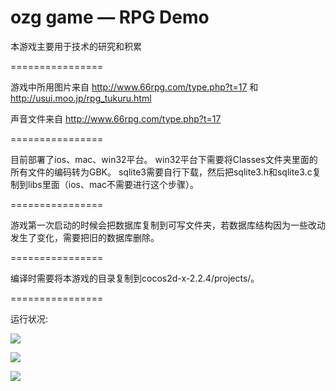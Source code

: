 ozg game — RPG Demo
================

本游戏主要用于技术的研究和积累


================

游戏中所用图片来自 http://www.66rpg.com/type.php?t=17 和 http://usui.moo.jp/rpg_tukuru.html

声音文件来自 http://www.66rpg.com/type.php?t=17


================

目前部署了ios、mac、win32平台。
win32平台下需要将Classes文件夹里面的所有文件的编码转为GBK。
sqlite3需要自行下载，然后把sqlite3.h和sqlite3.c复制到libs里面（ios、mac不需要进行这个步骤）。

================

游戏第一次启动的时候会把数据库复制到可写文件夹，若数据库结构因为一些改动发生了变化，需要把旧的数据库删除。


================

编译时需要将本游戏的目录复制到cocos2d-x-2.2.4/projects/。


================

运行状况:

![](https://raw.github.com/ouzhigang/OzgGameRPG/master/screenshot1.png)

![](https://raw.github.com/ouzhigang/OzgGameRPG/master/screenshot2.png)

![](https://raw.github.com/ouzhigang/OzgGameRPG/master/screenshot3.png)
